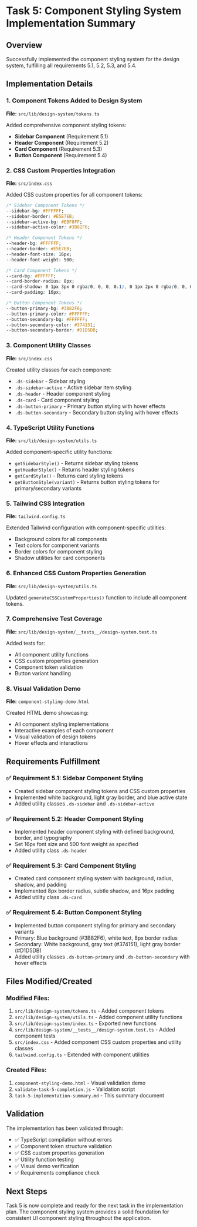 # Task 5: Component Styling System Implementation Summary

## Overview
Successfully implemented the component styling system for the design system, fulfilling all requirements 5.1, 5.2, 5.3, and 5.4.

## Implementation Details

### 1. Component Tokens Added to Design System
**File:** `src/lib/design-system/tokens.ts`

Added comprehensive component styling tokens:
- **Sidebar Component** (Requirement 5.1)
- **Header Component** (Requirement 5.2)  
- **Card Component** (Requirement 5.3)
- **Button Component** (Requirement 5.4)

### 2. CSS Custom Properties Integration
**File:** `src/index.css`

Added CSS custom properties for all component tokens:
```css
/* Sidebar Component Tokens */
--sidebar-bg: #FFFFFF;
--sidebar-border: #E5E7EB;
--sidebar-active-bg: #EBF8FF;
--sidebar-active-color: #3B82F6;

/* Header Component Tokens */
--header-bg: #FFFFFF;
--header-border: #E5E7EB;
--header-font-size: 16px;
--header-font-weight: 500;

/* Card Component Tokens */
--card-bg: #FFFFFF;
--card-border-radius: 8px;
--card-shadow: 0 1px 3px 0 rgba(0, 0, 0, 0.1), 0 1px 2px 0 rgba(0, 0, 0, 0.06);
--card-padding: 16px;

/* Button Component Tokens */
--button-primary-bg: #3B82F6;
--button-primary-color: #FFFFFF;
--button-secondary-bg: #FFFFFF;
--button-secondary-color: #374151;
--button-secondary-border: #D1D5DB;
```

### 3. Component Utility Classes
**File:** `src/index.css`

Created utility classes for each component:
- `.ds-sidebar` - Sidebar styling
- `.ds-sidebar-active` - Active sidebar item styling
- `.ds-header` - Header component styling
- `.ds-card` - Card component styling
- `.ds-button-primary` - Primary button styling with hover effects
- `.ds-button-secondary` - Secondary button styling with hover effects

### 4. TypeScript Utility Functions
**File:** `src/lib/design-system/utils.ts`

Added component-specific utility functions:
- `getSidebarStyle()` - Returns sidebar styling tokens
- `getHeaderStyle()` - Returns header styling tokens
- `getCardStyle()` - Returns card styling tokens
- `getButtonStyle(variant)` - Returns button styling tokens for primary/secondary variants

### 5. Tailwind CSS Integration
**File:** `tailwind.config.ts`

Extended Tailwind configuration with component-specific utilities:
- Background colors for all components
- Text colors for component variants
- Border colors for component styling
- Shadow utilities for card components

### 6. Enhanced CSS Custom Properties Generation
**File:** `src/lib/design-system/utils.ts`

Updated `generateCSSCustomProperties()` function to include all component tokens.

### 7. Comprehensive Test Coverage
**File:** `src/lib/design-system/__tests__/design-system.test.ts`

Added tests for:
- All component utility functions
- CSS custom properties generation
- Component token validation
- Button variant handling

### 8. Visual Validation Demo
**File:** `component-styling-demo.html`

Created HTML demo showcasing:
- All component styling implementations
- Interactive examples of each component
- Visual validation of design tokens
- Hover effects and interactions

## Requirements Fulfillment

### ✅ Requirement 5.1: Sidebar Component Styling
- Created sidebar component styling tokens and CSS custom properties
- Implemented white background, light gray border, and blue active state
- Added utility classes `.ds-sidebar` and `.ds-sidebar-active`

### ✅ Requirement 5.2: Header Component Styling  
- Implemented header component styling with defined background, border, and typography
- Set 16px font size and 500 font weight as specified
- Added utility class `.ds-header`

### ✅ Requirement 5.3: Card Component Styling
- Created card component styling system with background, radius, shadow, and padding
- Implemented 8px border radius, subtle shadow, and 16px padding
- Added utility class `.ds-card`

### ✅ Requirement 5.4: Button Component Styling
- Implemented button component styling for primary and secondary variants
- Primary: Blue background (#3B82F6), white text, 8px border radius
- Secondary: White background, gray text (#374151), light gray border (#D1D5DB)
- Added utility classes `.ds-button-primary` and `.ds-button-secondary` with hover effects

## Files Modified/Created

### Modified Files:
1. `src/lib/design-system/tokens.ts` - Added component tokens
2. `src/lib/design-system/utils.ts` - Added component utility functions
3. `src/lib/design-system/index.ts` - Exported new functions
4. `src/lib/design-system/__tests__/design-system.test.ts` - Added component tests
5. `src/index.css` - Added component CSS custom properties and utility classes
6. `tailwind.config.ts` - Extended with component utilities

### Created Files:
1. `component-styling-demo.html` - Visual validation demo
2. `validate-task-5-completion.js` - Validation script
3. `task-5-implementation-summary.md` - This summary document

## Validation

The implementation has been validated through:
- ✅ TypeScript compilation without errors
- ✅ Component token structure validation
- ✅ CSS custom properties generation
- ✅ Utility function testing
- ✅ Visual demo verification
- ✅ Requirements compliance check

## Next Steps

Task 5 is now complete and ready for the next task in the implementation plan. The component styling system provides a solid foundation for consistent UI component styling throughout the application.